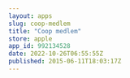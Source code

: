 ```yaml
---
layout: apps
slug: coop-medlem
title: "Coop medlem"
store: apple
app_id: 992134528
date: 2022-10-26T06:55:55Z
published: 2015-06-11T18:03:17Z
---
```

